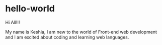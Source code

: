 # hello-world

Hi All!!!

My name is Keshia, I am new to the world of Front-end web development and I am excited about coding and learning web languages.
